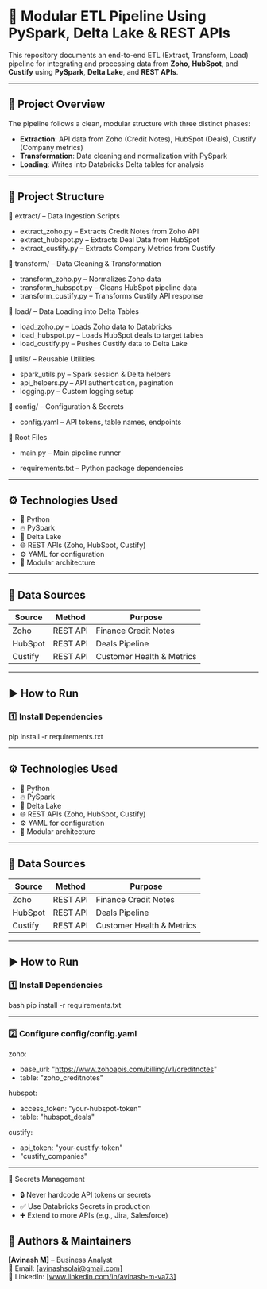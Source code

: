 # 🚀 Modular ETL Pipeline Using PySpark, Delta Lake & REST APIs

This repository documents an end-to-end ETL (Extract, Transform, Load) pipeline for integrating and processing data from **Zoho**, **HubSpot**, and **Custify** using **PySpark**, **Delta Lake**, and **REST APIs**.

---

## 📌 Project Overview

The pipeline follows a clean, modular structure with three distinct phases:

- **Extraction**: API data from Zoho (Credit Notes), HubSpot (Deals), Custify (Company metrics)  
- **Transformation**: Data cleaning and normalization with PySpark  
- **Loading**: Writes into Databricks Delta tables for analysis

---

## 📁 Project Structure
🔹 extract/ – Data Ingestion Scripts
- extract_zoho.py – Extracts Credit Notes from Zoho API
- extract_hubspot.py – Extracts Deal Data from HubSpot
- extract_custify.py – Extracts Company Metrics from Custify

🔹 transform/ – Data Cleaning & Transformation
- transform_zoho.py – Normalizes Zoho data
- transform_hubspot.py – Cleans HubSpot pipeline data
- transform_custify.py – Transforms Custify API response

🔹 load/ – Data Loading into Delta Tables
- load_zoho.py – Loads Zoho data to Databricks
- load_hubspot.py – Loads HubSpot deals to target tables
- load_custify.py – Pushes Custify data to Delta Lake

🔹 utils/ – Reusable Utilities
- spark_utils.py – Spark session & Delta helpers
- api_helpers.py – API authentication, pagination
- logging.py – Custom logging setup

🔹 config/ – Configuration & Secrets
- config.yaml – API tokens, table names, endpoints

🔹 Root Files
- main.py – Main pipeline runner

- requirements.txt – Python package dependencies

---

## ⚙️ Technologies Used

- 🐍 Python  
- 🔥 PySpark  
- 💾 Delta Lake  
- 🌐 REST APIs (Zoho, HubSpot, Custify)  
- ⚙️ YAML for configuration  
- 🧱 Modular architecture  

---

## 🔌 Data Sources

| Source   | Method    | Purpose                     |
|----------|-----------|-----------------------------|
| Zoho     | REST API  | Finance Credit Notes        |
| HubSpot  | REST API  | Deals Pipeline              |
| Custify  | REST API  | Customer Health & Metrics   |

---

## ▶️ How to Run

### 1️⃣ Install Dependencies
pip install -r requirements.txt


---

## ⚙️ Technologies Used

- 🐍 Python  
- 🔥 PySpark  
- 💾 Delta Lake  
- 🌐 REST APIs (Zoho, HubSpot, Custify)  
- ⚙️ YAML for configuration  
- 🧱 Modular architecture  

---

## 🔌 Data Sources

| Source   | Method    | Purpose                     |
|----------|-----------|-----------------------------|
| Zoho     | REST API  | Finance Credit Notes        |
| HubSpot  | REST API  | Deals Pipeline              |
| Custify  | REST API  | Customer Health & Metrics   |

---

## ▶️ How to Run

### 1️⃣ Install Dependencies

bash
pip install -r requirements.txt

---

### 2️⃣ Configure config/config.yaml

zoho:
 - base_url: "https://www.zohoapis.com/billing/v1/creditnotes"
 - table: "zoho_creditnotes"

hubspot:
- access_token: "your-hubspot-token"
- table: "hubspot_deals"

custify:
- api_token: "your-custify-token"
- "custify_companies"

---

🔐 Secrets Management

- 🔒 Never hardcode API tokens or secrets
- ✅ Use Databricks Secrets in production
- ➕ Extend to more APIs (e.g., Jira, Salesforce)

## 👤 Authors & Maintainers

**[Avinash M]** – Business Analyst  
📧 Email: [avinashsolai@gmail.com]  
🔗 LinkedIn: [www.linkedin.com/in/avinash-m-va73] 


